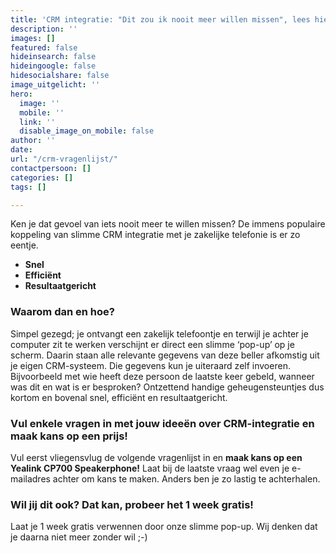 ```yaml
---
title: 'CRM integratie: "Dit zou ik nooit meer willen missen", lees hier waarom.'
description: ''
images: []
featured: false
hideinsearch: false
hideingoogle: false
hidesocialshare: false
image_uitgelicht: ''
hero:
  image: ''
  mobile: ''
  link: ''
  disable_image_on_mobile: false
author: ''
date: 
url: "/crm-vragenlijst/"
contactpersoon: []
categories: []
tags: []

---
```

Ken je dat gevoel van iets nooit meer te willen missen? De immens populaire koppeling van slimme CRM integratie met je zakelijke telefonie is er zo eentje.

* **Snel**
* **Efficiënt**
* **Resultaatgericht**

### Waarom dan en hoe?

Simpel gezegd; je ontvangt een zakelijk telefoontje en terwijl je achter je computer zit te werken verschijnt er direct een slimme ‘pop-up’ op je scherm. Daarin staan alle relevante gegevens van deze beller afkomstig uit je eigen CRM-systeem. Die gegevens kun je uiteraard zelf invoeren. Bijvoorbeeld met wie heeft deze persoon de laatste keer gebeld, wanneer was dit en wat is er besproken? Ontzettend handige geheugensteuntjes dus kortom en bovenal snel, efficiënt en resultaatgericht.

### Vul enkele vragen in met jouw ideeën over CRM-integratie en maak kans op een prijs!

Vul eerst vliegensvlug de volgende vragenlijst in en **maak kans op een Yealink CP700 Speakerphone!** Laat bij de laatste vraag wel even je e-mailadres achter om kans te maken. Anders ben je zo lastig te achterhalen.

### Wil jij dit ook? Dat kan, probeer het 1 week gratis!

Laat je 1 week gratis verwennen door onze slimme pop-up. Wij denken dat je daarna niet meer zonder wil ;-)